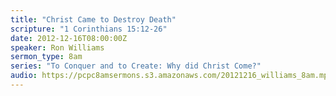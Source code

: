 ```yaml
---
title: "Christ Came to Destroy Death"
scripture: "1 Corinthians 15:12-26"
date: 2012-12-16T08:00:00Z
speaker: Ron Williams
sermon_type: 8am
series: "To Conquer and to Create: Why did Christ Come?"
audio: https://pcpc8amsermons.s3.amazonaws.com/20121216_williams_8am.mp3 
---
```



